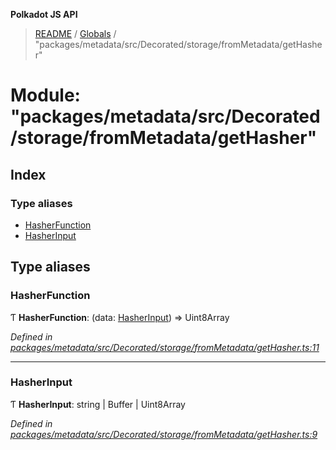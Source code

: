**Polkadot JS API**

> [README](../README.md) / [Globals](../globals.md) / "packages/metadata/src/Decorated/storage/fromMetadata/getHasher"

# Module: "packages/metadata/src/Decorated/storage/fromMetadata/getHasher"

## Index

### Type aliases

* [HasherFunction](_packages_metadata_src_decorated_storage_frommetadata_gethasher_.md#hasherfunction)
* [HasherInput](_packages_metadata_src_decorated_storage_frommetadata_gethasher_.md#hasherinput)

## Type aliases

### HasherFunction

Ƭ  **HasherFunction**: (data: [HasherInput](_packages_metadata_src_decorated_storage_frommetadata_gethasher_.md#hasherinput)) => Uint8Array

*Defined in [packages/metadata/src/Decorated/storage/fromMetadata/getHasher.ts:11](https://github.com/polkadot-js/api/blob/7070f757c/packages/metadata/src/Decorated/storage/fromMetadata/getHasher.ts#L11)*

___

### HasherInput

Ƭ  **HasherInput**: string \| Buffer \| Uint8Array

*Defined in [packages/metadata/src/Decorated/storage/fromMetadata/getHasher.ts:9](https://github.com/polkadot-js/api/blob/7070f757c/packages/metadata/src/Decorated/storage/fromMetadata/getHasher.ts#L9)*
